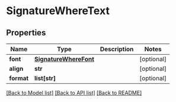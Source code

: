 # SignatureWhereText

## Properties
Name | Type | Description | Notes
------------ | ------------- | ------------- | -------------
**font** | [**SignatureWhereFont**](SignatureWhereFont.md) |  | [optional] 
**align** | **str** |  | [optional] 
**format** | **list[str]** |  | [optional] 

[[Back to Model list]](../README.md#documentation-for-models) [[Back to API list]](../README.md#documentation-for-api-endpoints) [[Back to README]](../README.md)


